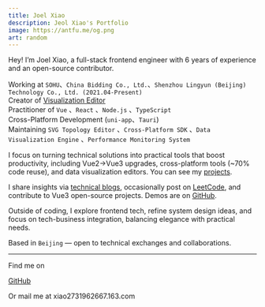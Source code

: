 ```yaml
---
title: Joel Xiao
description: Jeol Xiao's Portfolio
image: https://antfu.me/og.png
art: random
---
```


Hey! I’m Joel Xiao, a full-stack frontend engineer with 6 years of experience and an open-source contributor.

Working at `SOHU`、`China Bidding Co., Ltd.`、`Shenzhou Lingyun (Beijing) Technology Co., Ltd. (2021.04-Present)`<br>
Creator of [Visualization Editor](https://visual-studio-one.vercel.app/)<br>
Practitioner of `Vue` 、`React` 、`Node.js` 、`TypeScript`<br>
Cross-Platform Development (`uni-app`、`Tauri`)<br>
Maintaining `SVG Topology Editor` 、`Cross-Platform SDK` 、`Data Visualization Engine` 、`Performance Monitoring System`

I focus on turning technical solutions into practical tools that boost productivity, including Vue2→Vue3 upgrades, cross-platform tools (~70% code reuse), and data visualization editors. You can see my [projects](/projects).

I share insights via [technical blogs](https://blog.csdn.net/XLL20001022), occasionally post on [LeetCode](https://leetcode.cn/u/xiaowenlong1022/), and contribute to Vue3 open-source projects. Demos are on [GitHub](https://github.com/joel-xiao).

Outside of coding, I explore frontend tech, refine system design ideas, and focus on tech-business integration, balancing elegance with practical needs.

Based in `Beijing` — open to technical exchanges and collaborations.

---

Find me on

<p flex="~ gap-2 wrap" class="mt--2!">
  <a href="https://github.com/joel-xiao" target="_blank"><span op75 i-simple-icons-github /> GitHub</a>
  <!-- <a href="https://bsky.app/profile/antfu.me" target="_blank"><span op75 i-ri-bluesky-fill /> Bluesky</a> -->
  <!-- <a href="https://www.threads.net/@antfu7" target="_blank"><span op75 i-ri-threads-line /> Threads</a> -->
  <!-- <a href="https://chat.antfu.me" target="_blank"><span op75 i-simple-icons-discord /> Discord Server</a> -->
  <!-- <a href="https://www.youtube.com/@Joel-hq3le" target="_blank"><span op75 i-simple-icons-youtube /> YouTube</a> -->
  <!-- <a href="https://www.instagram.com/antfu7" target="_blank"><span op75 i-simple-icons-instagram /> Instagram</a> -->
  <!-- <a href="https://www.douyin.com/user/MS4wLjABAAAAkej6XwMY9kQbtT_jwMR5-gNcXPi7yIc2JTb_LF8ChNupKFUFNJvBI2NcNEIaEZ9H" target="_blank"><span op75 i-simple-icons-tiktok /> 抖音</a> -->
  <!-- <a href="https://space.bilibili.com/429725209" target="_blank"><span op75 i-simple-icons-bilibili /> 哔哩哔哩</a> -->
  <!-- <a href="https://x.com/antfuzh" target="_blank"><span op75 i-ri-twitter-x-fill /> 中文推</a> -->
  <!-- <a href="https://x.com/antfujp" target="_blank"><span op75 i-ri-twitter-x-fill /> 日本語</a> -->
</p>

Or mail me at <span font-mono>xiao2731962667<span i-carbon-at/>.163.com</span>

<!-- <span op50>(</span> Inactive on <span flex="~ inline gap-2 wrap"><a href="https://elk.zone/m.webtoo.ls/@antfu" target="_blank"><span op75 i-simple-icons-mastodon/> Mastodon</a> <a href="https://x.com/antfu7" target="_blank"><span op75 i-ri-twitter-x-fill /> Twitter</a> -->
<!-- <a href="https://www.zhihu.com/people/antfu" target="_blank"><span op75 i-simple-icons-zhihu /> 知乎</a> -->

## <!-- <a href="https://weibo.com/u/7485197193" target="_blank"><span op75 i-simple-icons-sinaweibo /> 微博</a></span> <span op50>)</span> -->

<!-- <SponsorButtons /> -->
